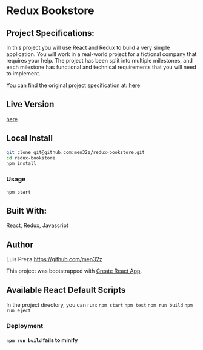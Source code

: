 # Redux Bookstore
## Project Specifications:

In this project you will use React and Redux to build a very simple application. You will work in a real-world project for a fictional company that requires your help. The project has been split into multiple milestones, and each milestone has functional and technical requirements that you will need to implement.

You can find the original project specification at: [here](https://github.com/microverseinc/project-redux-bookstore/blob/master/README.md)

## Live Version

[here]()

## Local Install

```sh
git clone git@github.com:men32z/redux-bookstore.git
cd redux-bookstore
npm install
```

### Usage

```sh
npm start
```

## Built With:

React, Redux, Javascript

## Author
Luis Preza https://github.com/men32z


This project was bootstrapped with [Create React App](https://github.com/facebook/create-react-app).

## Available React Default Scripts

In the project directory, you can run:
`npm start`
`npm test`
`npm run build`
`npm run eject`

### Deployment

#### `npm run build` fails to minify
